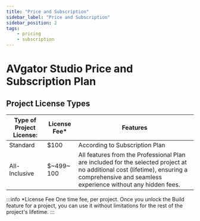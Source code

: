 ```yaml
---
title: "Price and Subscription"
sidebar_label: "Price and Subscription"
sidebar_position: 2
tags:
    - pricing
    - subscription
---
```


# AVgator Studio Price and Subscription Plan 

## Project License Types

| Type of Project License: | License Fee* | Features |
| --- | --- | --- |
| Standard | $100 | According to Subscription Plan |
| All-Inclusive | $~499~ 100 | All features from the Professional Plan are included for the selected project at no additional cost (lifetime), ensuring a comprehensive and seamless experience without any hidden fees. |

:::info *License Fee
One time fee, per project. Once you unlock the Build feature for a project, you can use it without limitations for the rest of the project's lifetime.
:::

